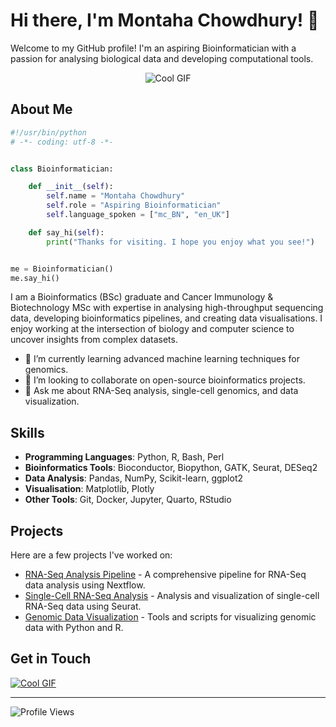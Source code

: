 # Hi there, I'm Montaha Chowdhury! 👋

Welcome to my GitHub profile! I'm an aspiring Bioinformatician with a passion for analysing biological data and developing computational tools.

<div align="center">
  <img src="https://user-images.githubusercontent.com/74038190/212750155-3ceddfbd-19d3-40a3-87af-8d329c8323c4.gif" alt="Cool GIF">
</div>

## About Me

```python
#!/usr/bin/python
# -*- coding: utf-8 -*-


class Bioinformatician:

    def __init__(self):
        self.name = "Montaha Chowdhury"
        self.role = "Aspiring Bioinformatician"
        self.language_spoken = ["mc_BN", "en_UK"]

    def say_hi(self):
        print("Thanks for visiting. I hope you enjoy what you see!")


me = Bioinformatician()
me.say_hi()

```

I am a Bioinformatics (BSc) graduate and Cancer Immunology & Biotechnology MSc with expertise in analysing high-throughput sequencing data, developing bioinformatics pipelines, and creating data visualisations. I enjoy working at the intersection of biology and computer science to uncover insights from complex datasets.

- 🌱 I’m currently learning advanced machine learning techniques for genomics.
- 👯 I’m looking to collaborate on open-source bioinformatics projects.
- 💬 Ask me about RNA-Seq analysis, single-cell genomics, and data visualization.

## Skills

- **Programming Languages**: Python, R, Bash, Perl
- **Bioinformatics Tools**: Bioconductor, Biopython, GATK, Seurat, DESeq2
- **Data Analysis**: Pandas, NumPy, Scikit-learn, ggplot2
- **Visualisation**: Matplotlib, Plotly
- **Other Tools**: Git, Docker, Jupyter, Quarto, RStudio

## Projects

Here are a few projects I've worked on:

- [RNA-Seq Analysis Pipeline](https://github.com/yourusername/rna-seq-pipeline) - A comprehensive pipeline for RNA-Seq data analysis using Nextflow.
- [Single-Cell RNA-Seq Analysis](https://github.com/yourusername/single-cell-analysis) - Analysis and visualization of single-cell RNA-Seq data using Seurat.
- [Genomic Data Visualization](https://github.com/yourusername/genomic-visualization) - Tools and scripts for visualizing genomic data with Python and R.


## Get in Touch

<div align="left">
  <a href="https://montahac.github.io">
    <img src="https://github.com/Anmol-Baranwal/Cool-GIFs-For-GitHub/assets/74038190/b206f421-052b-4444-bcdb-48c41c85c18b" alt="Cool GIF">
  </a>
</div>

---

![Profile Views](https://komarev.com/ghpvc/?username=yourusername&color=blue)
